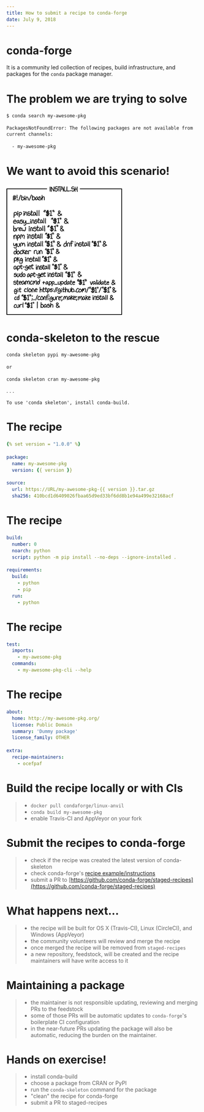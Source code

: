 ```yaml
---
title: How to submit a recipe to conda-forge
date: July 9, 2018
---
```



# conda-forge

It is a community led collection of recipes,
build infrastructure,
and packages for the `conda` package manager.


# The problem we are trying to solve

```shell
$ conda search my-awesome-pkg

PackagesNotFoundError: The following packages are not available from current channels:

  - my-awesome-pkg

```


# We want to avoid this scenario!

![xkcd 1654](images/universal_install_script.png)


# conda-skeleton to the rescue

```shell
conda skeleton pypi my-awesome-pkg

or

conda skeleton cran my-awesome-pkg
```


. . .
```
To use 'conda skeleton', install conda-build.
```

# The recipe

```yaml
{% set version = "1.0.0" %}

package:
  name: my-awesome-pkg
  version: {{ version }}

source:
  url: https://URL/my-awesome-pkg-{{ version }}.tar.gz
  sha256: 410bcd1d6409026fbaa65d9ed33bf6dd8b1e94a499e32168acf
```


# The recipe

```yaml
build:
  number: 0
  noarch: python
  script: python -m pip install --no-deps --ignore-installed .

requirements:
  build:
    - python
    - pip
  run:
    - python

```

# The recipe

```yaml
test:
  imports:
    - my-awesome-pkg
  commands:
    - my-awesome-pkg-cli --help
```


# The recipe

```yaml
about:
  home: http://my-awesome-pkg.org/
  license: Public Domain
  summary: 'Dummy package'
  license_family: OTHER

extra:
  recipe-maintainers:
    - ocefpaf
```


# Build the recipe locally or with CIs

>- `docker pull condaforge/linux-anvil`
>- `conda build my-awesome-pkg`
>- enable Travis-CI and AppVeyor on your fork


# Submit the recipes to conda-forge

>- check if the recipe was created the latest version of conda-skeleton
>- check conda-forge's [recipe example/instructions](https://github.com/conda-forge/staged-recipes/blob/master/recipes/example/meta.yaml)
>- submit a PR to [https://github.com/conda-forge/staged-recipes](https://github.com/conda-forge/staged-recipes)


# What happens next...

>- the recipe will be built for OS X (Travis-CI), Linux (CircleCI), and Windows (AppVeyor)
>- the community volunteers will review and merge the recipe
>- once merged the recipe will be removed from `staged-recipes`
>- a new repository, feedstock, will be created and the recipe maintainers will have write access to it


# Maintaining a package

>- the maintainer is not responsible updating, reviewing and merging PRs to the feedstock
>- some of those PRs will be automatic updates to `conda-forge`'s boilerplate CI configuration
>- in the near-future PRs updating the package will also be automatic, reducing the burden on the maintainer.


# Hands on exercise!

>- install conda-build
>- choose a package from CRAN or PyPI
>- run the `conda-skeleton` command for the package
>- "clean" the recipe for conda-forge
>- submit a PR to staged-recipes